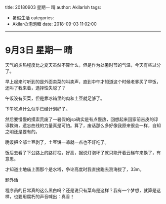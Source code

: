 title: 20180903 星期一 晴
author: Akilarlxh
tags:
  - 暑假生活
categories:
  - Akilarの泡泡糖
date: 2018-09-03 11:02:00
---
# 9月3日 星期一 晴

天气的炎热程度比之夏天虽然不算什么，但是作为处暑时节的气温，今天有些过分了。

早上起来时听到的是外面卖菜的叫卖声，直到中午才知道这个时候老爹买了早饭，还叫了我来着，选择性失聪了？

午饭没有买菜，但是靠冰箱里的肉和土豆就足够了。

下午吃点什么似乎已经计划好了。

然后要慢慢的摸索荒废了一暑假的jsp确实是有点慢热，回想起来回家前吉皮的谆谆教诲，遗忘曲线的力量真是可怕。算了，废话那么多好像我原来很会一样，自知之明还是要有的。

晚饭把全部土豆剥了，土豆饼一凉就一点也不好吃了。

饭后去看了下公路上的路灯柱，好高，据说灯泡坏了就只能开着云梯车来换了，有意思。

才知道土地庙上面那个是水塔，争论高度时我直接跑去测海拔了，33m。

题外话

程序员的日常真的这么黑白吗？还是说只有菜鸟是这样？我有一个梦想，就算是这样，也要用腐朽的声音喊出：真香！